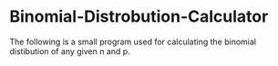 # Binomial-Distrobution-Calculator

The following is a small program used for calculating the binomial distibution of any given n and p.
